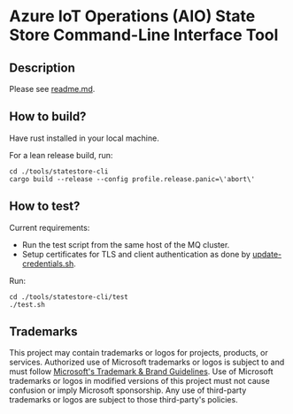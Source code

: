 # Azure IoT Operations (AIO) State Store Command-Line Interface Tool

## Description

Please see [readme.md](./readme.md).

## How to build?

Have rust installed in your local machine.

For a lean release build, run:
```shell
cd ./tools/statestore-cli
cargo build --release --config profile.release.panic=\'abort\'
```

## How to test?

Current requirements:
- Run the test script from the same host of the MQ cluster.
- Setup certificates for TLS and client authentication as done by [update-credentials.sh](../deployment/update-credentials.sh).

Run:
```shell
cd ./tools/statestore-cli/test
./test.sh
```

## Trademarks

This project may contain trademarks or logos for projects, products, or services. Authorized use of Microsoft 
trademarks or logos is subject to and must follow 
[Microsoft's Trademark & Brand Guidelines](https://www.microsoft.com/legal/intellectualproperty/trademarks/usage/general).
Use of Microsoft trademarks or logos in modified versions of this project must not cause confusion or imply Microsoft sponsorship.
Any use of third-party trademarks or logos are subject to those third-party's policies.
